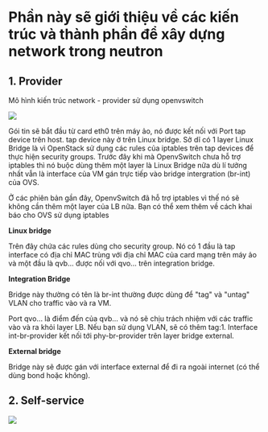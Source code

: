 # Phần này sẽ giới thiệu về các kiến trúc và thành phần để xây dựng network trong neutron

## 1. Provider

Mô hình kiến trúc network - provider sử dụng openvswitch

<img src="https://i.imgur.com/PbYvxnH.png">

Gói tin sẽ bắt đầu từ card eth0 trên máy ảo, nó được kết nối với Port tap device trên host. tap device này ở trên Linux bridge. Sở dĩ có 1 layer Linux Bridge là vì OpenStack sử dụng các rules của iptables trên tap devices để thực hiện security groups. Trước đây khi mà OpenvSwitch chưa hỗ trợ iptables thì nó buộc dùng thêm một layer là Linux Bridge nữa dù lí tưởng nhất vẫn là interface của VM gán trực tiếp vào bridge intergration (br-int) của OVS.

Ở các phiên bản gần đây, OpenvSwitch đã hỗ trợ iptables vì thế nó sẽ không cần thêm một layer của LB nữa. Bạn có thể xem thêm về cách khai báo cho OVS sử dụng iptables 

**Linux bridge**

Trên đây chứa các rules dùng cho security group. Nó có 1 đầu là tap interface có địa chỉ MAC trùng với địa chỉ MAC của card mạng trên máy ảo và một đầu là qvb... được nối với qvo... trên integration bridge.

**Integration Bridge**

Bridge này thường có tên là br-int thường được dùng để "tag" và "untag" VLAN cho traffic vào và ra VM.

Port qvo... là điểm đến của qvb... và nó sẽ chịu trách nhiệm với các traffic vào và ra khỏi layer LB. Nếu bạn sử dụng VLAN, sẽ có thêm tag:1. Interface int-br-provider kết nối tới phy-br-provider trên layer bridge external.

**External bridge**

Bridge này sẽ được gán với interface external để đi ra ngoài internet (có thể dùng bond hoặc không).

## 2. Self-service

<img src="https://i.imgur.com/WX9u8Qs.png">
